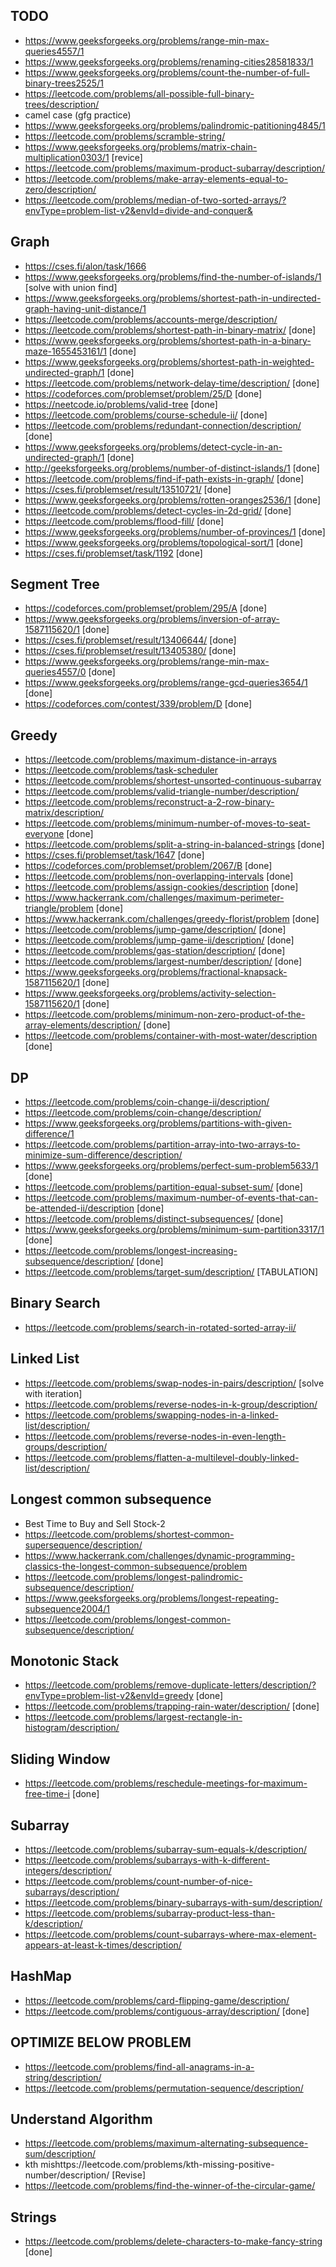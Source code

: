 ## TODO

- https://www.geeksforgeeks.org/problems/range-min-max-queries4557/1
- https://www.geeksforgeeks.org/problems/renaming-cities28581833/1
- https://www.geeksforgeeks.org/problems/count-the-number-of-full-binary-trees2525/1
- https://leetcode.com/problems/all-possible-full-binary-trees/description/
- camel case (gfg practice)
- https://www.geeksforgeeks.org/problems/palindromic-patitioning4845/1
- https://leetcode.com/problems/scramble-string/
- https://www.geeksforgeeks.org/problems/matrix-chain-multiplication0303/1  [revice]
- https://leetcode.com/problems/maximum-product-subarray/description/   
- https://leetcode.com/problems/make-array-elements-equal-to-zero/description/
- https://leetcode.com/problems/median-of-two-sorted-arrays/?envType=problem-list-v2&envId=divide-and-conquer&

## Graph 
- https://cses.fi/alon/task/1666
- https://www.geeksforgeeks.org/problems/find-the-number-of-islands/1  [solve with union find]
- https://www.geeksforgeeks.org/problems/shortest-path-in-undirected-graph-having-unit-distance/1
- https://leetcode.com/problems/accounts-merge/description/
- https://leetcode.com/problems/shortest-path-in-binary-matrix/ [done]
- https://www.geeksforgeeks.org/problems/shortest-path-in-a-binary-maze-1655453161/1  [done]
- https://www.geeksforgeeks.org/problems/shortest-path-in-weighted-undirected-graph/1  [done]
- https://leetcode.com/problems/network-delay-time/description/   [done]
- https://codeforces.com/problemset/problem/25/D  [done]
- https://neetcode.io/problems/valid-tree  [done]
- https://leetcode.com/problems/course-schedule-ii/ [done]
- https://leetcode.com/problems/redundant-connection/description/ [done]
- https://www.geeksforgeeks.org/problems/detect-cycle-in-an-undirected-graph/1 [done]
- http://geeksforgeeks.org/problems/number-of-distinct-islands/1 [done]
- https://leetcode.com/problems/find-if-path-exists-in-graph/  [done]
- https://cses.fi/problemset/result/13510721/ [done]
- https://www.geeksforgeeks.org/problems/rotten-oranges2536/1 [done]
- https://leetcode.com/problems/detect-cycles-in-2d-grid/ [done]
- https://leetcode.com/problems/flood-fill/ [done]
- https://www.geeksforgeeks.org/problems/number-of-provinces/1  [done]
- https://www.geeksforgeeks.org/problems/topological-sort/1  [done]
- https://cses.fi/problemset/task/1192  [done]

## Segment Tree
- https://codeforces.com/problemset/problem/295/A [done]
- https://www.geeksforgeeks.org/problems/inversion-of-array-1587115620/1 [done]
- https://cses.fi/problemset/result/13406644/ [done]
- https://cses.fi/problemset/result/13405380/  [done]
- https://www.geeksforgeeks.org/problems/range-min-max-queries4557/0  [done]
- https://www.geeksforgeeks.org/problems/range-gcd-queries3654/1  [done]
- https://codeforces.com/contest/339/problem/D [done]

## Greedy
- https://leetcode.com/problems/maximum-distance-in-arrays
- https://leetcode.com/problems/task-scheduler
- https://leetcode.com/problems/shortest-unsorted-continuous-subarray
- https://leetcode.com/problems/valid-triangle-number/description/
- https://leetcode.com/problems/reconstruct-a-2-row-binary-matrix/description/
- https://leetcode.com/problems/minimum-number-of-moves-to-seat-everyone [done]
- https://leetcode.com/problems/split-a-string-in-balanced-strings       [done]
- https://cses.fi/problemset/task/1647 [done]
- https://codeforces.com/problemset/problem/2067/B [done]
- https://leetcode.com/problems/non-overlapping-intervals    [done]
- https://leetcode.com/problems/assign-cookies/description [done]
- https://www.hackerrank.com/challenges/maximum-perimeter-triangle/problem [done]
- https://www.hackerrank.com/challenges/greedy-florist/problem [done]
- https://leetcode.com/problems/jump-game/description/ [done]
- https://leetcode.com/problems/jump-game-ii/description/   [done]
- https://leetcode.com/problems/gas-station/description/    [done]
- https://leetcode.com/problems/largest-number/description/ [done]
- https://www.geeksforgeeks.org/problems/fractional-knapsack-1587115620/1 [done]
- https://www.geeksforgeeks.org/problems/activity-selection-1587115620/1  [done]
- https://leetcode.com/problems/minimum-non-zero-product-of-the-array-elements/description/  [done]
- https://leetcode.com/problems/container-with-most-water/description  [done]


## DP
- https://leetcode.com/problems/coin-change-ii/description/ 
- https://leetcode.com/problems/coin-change/description/
- https://www.geeksforgeeks.org/problems/partitions-with-given-difference/1
- https://leetcode.com/problems/partition-array-into-two-arrays-to-minimize-sum-difference/description/
- https://www.geeksforgeeks.org/problems/perfect-sum-problem5633/1  [done]
- https://leetcode.com/problems/partition-equal-subset-sum/ [done]
- https://leetcode.com/problems/maximum-number-of-events-that-can-be-attended-ii/description  [done]
- https://leetcode.com/problems/distinct-subsequences/ [done]
- https://www.geeksforgeeks.org/problems/minimum-sum-partition3317/1  [done]
- https://leetcode.com/problems/longest-increasing-subsequence/description/   [done]
- https://leetcode.com/problems/target-sum/description/ [TABULATION]

## Binary Search
- https://leetcode.com/problems/search-in-rotated-sorted-array-ii/

## Linked List
- https://leetcode.com/problems/swap-nodes-in-pairs/description/ [solve with iteration]
- https://leetcode.com/problems/reverse-nodes-in-k-group/description/
- https://leetcode.com/problems/swapping-nodes-in-a-linked-list/description/
- https://leetcode.com/problems/reverse-nodes-in-even-length-groups/description/
- https://leetcode.com/problems/flatten-a-multilevel-doubly-linked-list/description/

## Longest common subsequence
- Best Time to Buy and Sell Stock-2
- https://leetcode.com/problems/shortest-common-supersequence/description/
- https://www.hackerrank.com/challenges/dynamic-programming-classics-the-longest-common-subsequence/problem
- https://leetcode.com/problems/longest-palindromic-subsequence/description/
- https://www.geeksforgeeks.org/problems/longest-repeating-subsequence2004/1
- https://leetcode.com/problems/longest-common-subsequence/description/

## Monotonic Stack
- https://leetcode.com/problems/remove-duplicate-letters/description/?envType=problem-list-v2&envId=greedy [done]
- https://leetcode.com/problems/trapping-rain-water/description/  [done]
- https://leetcode.com/problems/largest-rectangle-in-histogram/description/

## Sliding Window
- https://leetcode.com/problems/reschedule-meetings-for-maximum-free-time-i [done]


## Subarray
- https://leetcode.com/problems/subarray-sum-equals-k/description/
- https://leetcode.com/problems/subarrays-with-k-different-integers/description/
- https://leetcode.com/problems/count-number-of-nice-subarrays/description/
- https://leetcode.com/problems/binary-subarrays-with-sum/description/
- https://leetcode.com/problems/subarray-product-less-than-k/description/
- https://leetcode.com/problems/count-subarrays-where-max-element-appears-at-least-k-times/description/

## HashMap
- https://leetcode.com/problems/card-flipping-game/description/
- https://leetcode.com/problems/contiguous-array/description/  [done]


## OPTIMIZE BELOW PROBLEM
- https://leetcode.com/problems/find-all-anagrams-in-a-string/description/
- https://leetcode.com/problems/permutation-sequence/description/

## Understand Algorithm
- https://leetcode.com/problems/maximum-alternating-subsequence-sum/description/
- kth mishttps://leetcode.com/problems/kth-missing-positive-number/description/  [Revise]
- https://leetcode.com/problems/find-the-winner-of-the-circular-game/   


## Strings
- https://leetcode.com/problems/delete-characters-to-make-fancy-string  [done]